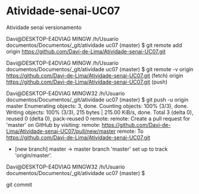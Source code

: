 # Atividade-senai-UC07
Atividade senai versionamento

Davi@DESKTOP-E4DVIAG MINGW /h/Usuario documentos/Documentos/_git/atividade uc07 (master)
$ git remote add origin https://github.com/Davi-de-Lima/Atividade-senai-UC07.git

Davi@DESKTOP-E4DVIAG MINGW /h/Usuario documentos/Documentos/_git/atividade uc07 (master)
$ git remote -v
origin  https://github.com/Davi-de-Lima/Atividade-senai-UC07.git (fetch)
origin  https://github.com/Davi-de-Lima/Atividade-senai-UC07.git (push)

Davi@DESKTOP-E4DVIAG MINGW32 /h/Usuario documentos/Documentos/_git/atividade uc07 (master)
$ git push -u origin master
Enumerating objects: 3, done.
Counting objects: 100% (3/3), done.
Writing objects: 100% (3/3), 215 bytes | 215.00 KiB/s, done.
Total 3 (delta 0), reused 0 (delta 0), pack-reused 0
remote:
remote: Create a pull request for 'master' on GitHub by visiting:
remote:      https://github.com/Davi-de-Lima/Atividade-senai-UC07/pull/new/master
remote:
To https://github.com/Davi-de-Lima/Atividade-senai-UC07.git
 * [new branch]      master -> master
branch 'master' set up to track 'origin/master'.

Davi@DESKTOP-E4DVIAG MINGW32 /h/Usuario documentos/Documentos/_git/atividade uc07 (master)
$

git commit


